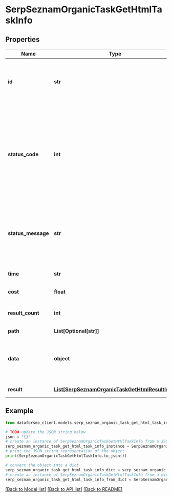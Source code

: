 # SerpSeznamOrganicTaskGetHtmlTaskInfo


## Properties

Name | Type | Description | Notes
------------ | ------------- | ------------- | -------------
**id** | **str** | task identifier unique task identifier in our system in the UUID format | [optional] 
**status_code** | **int** | status code of the task generated by DataForSEO, can be within the following range: 10000-60000 you can find the full list of the response codes here | [optional] 
**status_message** | **str** | informational message of the task you can find the full list of general informational messages here | [optional] 
**time** | **str** | execution time, seconds | [optional] 
**cost** | **float** | total tasks cost, USD | [optional] 
**result_count** | **int** | number of elements in the result array | [optional] 
**path** | **List[Optional[str]]** | URL path | [optional] 
**data** | **object** | contains the same parameters that you specified in the POST request | [optional] 
**result** | [**List[SerpSeznamOrganicTaskGetHtmlResultInfo]**](SerpSeznamOrganicTaskGetHtmlResultInfo.md) | array of results | [optional] 

## Example

```python
from dataforseo_client.models.serp_seznam_organic_task_get_html_task_info import SerpSeznamOrganicTaskGetHtmlTaskInfo

# TODO update the JSON string below
json = "{}"
# create an instance of SerpSeznamOrganicTaskGetHtmlTaskInfo from a JSON string
serp_seznam_organic_task_get_html_task_info_instance = SerpSeznamOrganicTaskGetHtmlTaskInfo.from_json(json)
# print the JSON string representation of the object
print(SerpSeznamOrganicTaskGetHtmlTaskInfo.to_json())

# convert the object into a dict
serp_seznam_organic_task_get_html_task_info_dict = serp_seznam_organic_task_get_html_task_info_instance.to_dict()
# create an instance of SerpSeznamOrganicTaskGetHtmlTaskInfo from a dict
serp_seznam_organic_task_get_html_task_info_from_dict = SerpSeznamOrganicTaskGetHtmlTaskInfo.from_dict(serp_seznam_organic_task_get_html_task_info_dict)
```
[[Back to Model list]](../README.md#documentation-for-models) [[Back to API list]](../README.md#documentation-for-api-endpoints) [[Back to README]](../README.md)


